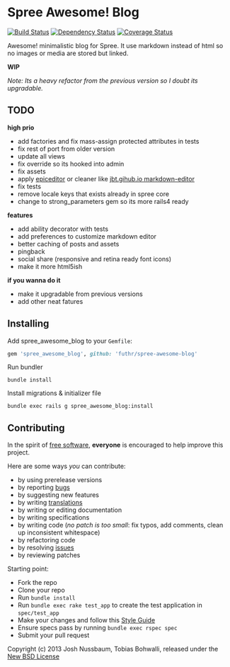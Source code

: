 # Spree Awesome! Blog

[![Build Status](https://secure.travis-ci.org/futhr/spree-awesome-blog.png?branch=master)](http://travis-ci.org/futhr/spree-awesome-blog)
[![Dependency Status](https://gemnasium.com/futhr/spree-awesome-blog.png)](https://gemnasium.com/futhr/spree-awesome-blog)
[![Coverage Status](https://coveralls.io/repos/futhr/spree-awesome-blog/badge.png?branch=master)](https://coveralls.io/r/futhr/spree-awesome-blog)

Awesome! minimalistic blog for Spree. It use markdown instead of html so no images or media are stored but linked.

**WIP**

_Note: Its a heavy refactor from the previous version so I doubt its upgradable._

## TODO

**high prio**

* add factories and fix mass-assign protected attributes in tests
* fix rest of port from older version
* update all views
* fix override so its hooked into admin
* fix assets
* apply [epiceditor][1] or cleaner like [jbt.gihub.io markdown-editor][7]
* fix tests
* remove locale keys that exists already in spree core
* change to strong_parameters gem so its more rails4 ready

**features**

* add ability decorator with tests
* add preferences to customize markdown editor
* better caching of posts and assets
* pingback
* social share (responsive and retina ready font icons)
* make it more html5ish

**if you wanna do it**

* make it upgradable from previous versions
* add other neat fatures

## Installing

Add spree_awesome_blog to your `Gemfile`:
```ruby
gem 'spree_awesome_blog', github: 'futhr/spree-awesome-blog'
```

Run bundler

    bundle install

Install migrations & initializer file

    bundle exec rails g spree_awesome_blog:install

## Contributing

In the spirit of [free software][2], **everyone** is encouraged to help improve this project.

Here are some ways *you* can contribute:

* by using prerelease versions
* by reporting [bugs][3]
* by suggesting new features
* by writing [translations][4]
* by writing or editing documentation
* by writing specifications
* by writing code (*no patch is too small*: fix typos, add comments, clean up inconsistent whitespace)
* by refactoring code
* by resolving [issues][3]
* by reviewing patches

Starting point:

* Fork the repo
* Clone your repo
* Run `bundle install`
* Run `bundle exec rake test_app` to create the test application in `spec/test_app`
* Make your changes and follow this [Style Guide][5]
* Ensure specs pass by running `bundle exec rspec spec`
* Submit your pull request

Copyright (c) 2013 Josh Nussbaum, Tobias Bohwalli, released under the [New BSD License][6]

[1]: http://epiceditor.com
[2]: http://www.fsf.org/licensing/essays/free-sw.html
[3]: https://github.com/futhr/spree-awesome-blog/issues
[4]: https://localeapp.com
[5]: https://github.com/thoughtbot/guides
[6]: https://github.com/futhr/spree-awesome-blog/tree/master/LICENSE
[7]: http://jbt.github.io/markdown-editor
